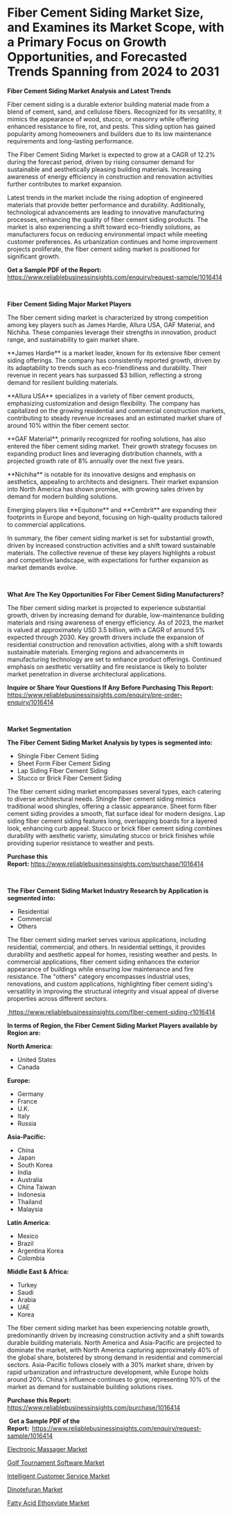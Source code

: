 <p><h1>Fiber Cement Siding Market Size, and Examines its Market Scope, with a Primary Focus on Growth Opportunities, and Forecasted Trends Spanning from 2024 to 2031</h1></p><p><strong>Fiber Cement Siding Market Analysis and Latest Trends</strong></p>
<p><p>Fiber cement siding is a durable exterior building material made from a blend of cement, sand, and cellulose fibers. Recognized for its versatility, it mimics the appearance of wood, stucco, or masonry while offering enhanced resistance to fire, rot, and pests. This siding option has gained popularity among homeowners and builders due to its low maintenance requirements and long-lasting performance.</p><p>The Fiber Cement Siding Market is expected to grow at a CAGR of 12.2% during the forecast period, driven by rising consumer demand for sustainable and aesthetically pleasing building materials. Increasing awareness of energy efficiency in construction and renovation activities further contributes to market expansion. </p><p>Latest trends in the market include the rising adoption of engineered materials that provide better performance and durability. Additionally, technological advancements are leading to innovative manufacturing processes, enhancing the quality of fiber cement siding products. The market is also experiencing a shift toward eco-friendly solutions, as manufacturers focus on reducing environmental impact while meeting customer preferences. As urbanization continues and home improvement projects proliferate, the fiber cement siding market is positioned for significant growth.</p></p>
<p><strong>Get a Sample PDF of the Report:&nbsp;</strong> <a href="https://www.reliablebusinessinsights.com/enquiry/request-sample/1016414?utm_campaign=1109&utm_medium=2&utm_source=Github&utm_content=ia&utm_term=15112024&utm_id=fiber-cement-siding">https://www.reliablebusinessinsights.com/enquiry/request-sample/1016414</a></p>
<p>&nbsp;</p>
<p><strong>Fiber Cement Siding Major Market Players</strong></p>
<p><p>The fiber cement siding market is characterized by strong competition among key players such as James Hardie, Allura USA, GAF Material, and Nichiha. These companies leverage their strengths in innovation, product range, and sustainability to gain market share.</p><p>**James Hardie** is a market leader, known for its extensive fiber cement siding offerings. The company has consistently reported growth, driven by its adaptability to trends such as eco-friendliness and durability. Their revenue in recent years has surpassed $3 billion, reflecting a strong demand for resilient building materials.</p><p>**Allura USA** specializes in a variety of fiber cement products, emphasizing customization and design flexibility. The company has capitalized on the growing residential and commercial construction markets, contributing to steady revenue increases and an estimated market share of around 10% within the fiber cement sector.</p><p>**GAF Material**, primarily recognized for roofing solutions, has also entered the fiber cement siding market. Their growth strategy focuses on expanding product lines and leveraging distribution channels, with a projected growth rate of 8% annually over the next five years.</p><p>**Nichiha** is notable for its innovative designs and emphasis on aesthetics, appealing to architects and designers. Their market expansion into North America has shown promise, with growing sales driven by demand for modern building solutions.</p><p>Emerging players like **Equitone** and **Cembrit** are expanding their footprints in Europe and beyond, focusing on high-quality products tailored to commercial applications.</p><p>In summary, the fiber cement siding market is set for substantial growth, driven by increased construction activities and a shift toward sustainable materials. The collective revenue of these key players highlights a robust and competitive landscape, with expectations for further expansion as market demands evolve.</p></p>
<p>&nbsp;</p>
<p><strong>What Are The Key Opportunities For Fiber Cement Siding Manufacturers?</strong></p>
<p><p>The fiber cement siding market is projected to experience substantial growth, driven by increasing demand for durable, low-maintenance building materials and rising awareness of energy efficiency. As of 2023, the market is valued at approximately USD 3.5 billion, with a CAGR of around 5% expected through 2030. Key growth drivers include the expansion of residential construction and renovation activities, along with a shift towards sustainable materials. Emerging regions and advancements in manufacturing technology are set to enhance product offerings. Continued emphasis on aesthetic versatility and fire resistance is likely to bolster market penetration in diverse architectural applications.</p></p>
<p><strong>Inquire or Share Your Questions If Any Before Purchasing This Report:</strong> <a href="https://www.reliablebusinessinsights.com/enquiry/pre-order-enquiry/1016414?utm_campaign=1109&utm_medium=2&utm_source=Github&utm_content=ia&utm_term=15112024&utm_id=fiber-cement-siding">https://www.reliablebusinessinsights.com/enquiry/pre-order-enquiry/1016414</a></p>
<p>&nbsp;</p>
<p><strong>Market Segmentation</strong></p>
<p><strong>The Fiber Cement Siding Market Analysis by types is segmented into:</strong></p>
<p><ul><li>Shingle Fiber Cement Siding</li><li>Sheet Form Fiber Cement Siding</li><li>Lap Siding Fiber Cement Siding</li><li>Stucco or Brick Fiber Cement Siding</li></ul></p>
<p><p>The fiber cement siding market encompasses several types, each catering to diverse architectural needs. Shingle fiber cement siding mimics traditional wood shingles, offering a classic appearance. Sheet form fiber cement siding provides a smooth, flat surface ideal for modern designs. Lap siding fiber cement siding features long, overlapping boards for a layered look, enhancing curb appeal. Stucco or brick fiber cement siding combines durability with aesthetic variety, simulating stucco or brick finishes while providing superior resistance to weather and pests.</p></p>
<p><strong>Purchase this Report:&nbsp;</strong><a href="https://www.reliablebusinessinsights.com/purchase/1016414?utm_campaign=1109&utm_medium=2&utm_source=Github&utm_content=ia&utm_term=15112024&utm_id=fiber-cement-siding">https://www.reliablebusinessinsights.com/purchase/1016414</a></p>
<p>&nbsp;</p>
<p><strong>The Fiber Cement Siding Market Industry Research by Application is segmented into:</strong></p>
<p><ul><li>Residential</li><li>Commercial</li><li>Others</li></ul></p>
<p><p>The fiber cement siding market serves various applications, including residential, commercial, and others. In residential settings, it provides durability and aesthetic appeal for homes, resisting weather and pests. In commercial applications, fiber cement siding enhances the exterior appearance of buildings while ensuring low maintenance and fire resistance. The "others" category encompasses industrial uses, renovations, and custom applications, highlighting fiber cement siding's versatility in improving the structural integrity and visual appeal of diverse properties across different sectors.</p></p>
<p><a href="https://www.reliablebusinessinsights.com/fiber-cement-siding-r1016414?utm_campaign=1109&utm_medium=2&utm_source=Github&utm_content=ia&utm_term=15112024&utm_id=fiber-cement-siding">&nbsp;https://www.reliablebusinessinsights.com/fiber-cement-siding-r1016414</a></p>
<p><strong>In terms of Region, the Fiber Cement Siding Market Players available by Region are:</strong></p>
<p>
    <p> <strong> North America: </strong>
        <ul>
            <li>United States</li>
            <li>Canada</li>
        </ul>
        </p> 
    <p> <strong> Europe: </strong>
        <ul>
            <li>Germany</li>
            <li>France</li>
            <li>U.K.</li>
            <li>Italy</li>
            <li>Russia</li>
        </ul>
        </p> 
    <p> <strong> Asia-Pacific: </strong>
        <ul>
            <li>China</li>
            <li>Japan</li>
            <li>South Korea</li>
            <li>India</li>
            <li>Australia</li>
            <li>China Taiwan</li>
            <li>Indonesia</li>
            <li>Thailand</li>
            <li>Malaysia</li>
        </ul>
        </p> 
    <p> <strong> Latin America: </strong>
        <ul>
            <li>Mexico</li>
            <li>Brazil</li>
            <li>Argentina Korea</li>
            <li>Colombia</li>
        </ul>
        </p> 
    <p> <strong> Middle East & Africa: </strong>
        <ul>
            <li>Turkey</li>
            <li>Saudi</li>
            <li>Arabia</li>
            <li>UAE</li>
            <li>Korea</li>
        </ul>
    </p>
    </p>
<p><p>The fiber cement siding market has been experiencing notable growth, predominantly driven by increasing construction activity and a shift towards durable building materials. North America and Asia-Pacific are projected to dominate the market, with North America capturing approximately 40% of the global share, bolstered by strong demand in residential and commercial sectors. Asia-Pacific follows closely with a 30% market share, driven by rapid urbanization and infrastructure development, while Europe holds around 20%. China's influence continues to grow, representing 10% of the market as demand for sustainable building solutions rises.</p></p>
<p><strong>Purchase this Report: </strong><a href="https://www.reliablebusinessinsights.com/purchase/1016414?utm_campaign=1109&utm_medium=2&utm_source=Github&utm_content=ia&utm_term=15112024&utm_id=fiber-cement-siding">https://www.reliablebusinessinsights.com/purchase/1016414</a></p>
<p>&nbsp;<strong>Get a Sample PDF of the Report:&nbsp;&nbsp;</strong><a href="https://www.reliablebusinessinsights.com/enquiry/request-sample/1016414?utm_campaign=1109&utm_medium=2&utm_source=Github&utm_content=ia&utm_term=15112024&utm_id=fiber-cement-siding">https://www.reliablebusinessinsights.com/enquiry/request-sample/1016414</a></p>
<p><strong></strong></p>
<p><p><a href="https://www.linkedin.com/pulse/electronic-massager-market-trends-strategic-insights-2024--2kwnf?utm_campaign=1109&utm_medium=2&utm_source=Github&utm_content=ia&utm_term=15112024&utm_id=fiber-cement-siding">Electronic Massager Market</a></p><p><a href="https://issuu.com/reportprime-2/docs/golf-tournament-software-market-siz_1f276578011145?utm_campaign=1109&utm_medium=2&utm_source=Github&utm_content=ia&utm_term=15112024&utm_id=fiber-cement-siding">Golf Tournament Software Market</a></p><p><a href="https://issuu.com/reportprime-2/docs/intelligent-customer-service-market_3048f330f010d2?utm_campaign=1109&utm_medium=2&utm_source=Github&utm_content=ia&utm_term=15112024&utm_id=fiber-cement-siding">Intelligent Customer Service Market</a></p><p><a href="https://github.com/AshikRahman665/Market-Research-Report-List-1/blob/main/dinotefuran-market.md?utm_campaign=1109&utm_medium=2&utm_source=Github&utm_content=ia&utm_term=15112024&utm_id=fiber-cement-siding">Dinotefuran Market</a></p><p><a href="https://github.com/edwinseeleyor/Market-Research-Report-List-1/blob/main/fatty-acid-ethoxylate-market.md?utm_campaign=1109&utm_medium=2&utm_source=Github&utm_content=ia&utm_term=15112024&utm_id=fiber-cement-siding">Fatty Acid Ethoxylate Market</a></p></p>